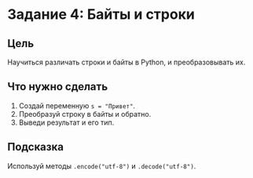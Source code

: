 # Задание 4: Байты и строки

## Цель
Научиться различать строки и байты в Python, и преобразовывать их.

## Что нужно сделать
1. Создай переменную `s = "Привет"`.
2. Преобразуй строку в байты и обратно.
3. Выведи результат и его тип.

## Подсказка
Используй методы `.encode("utf-8")` и `.decode("utf-8")`.

